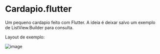 # Cardapio.flutter
Um pequeno cardapio feito com Flutter. A ideia é deixar salvo um exemplo de ListView.Builder para consulta.

 Layout de exemplo: 




![image](https://github.com/Matheus-commit/Cardapio.flutter/assets/80404411/abcf5997-e688-4737-9fbd-e4d69bd06079)
